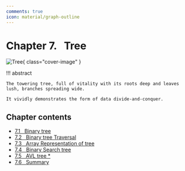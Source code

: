 ```yaml
---
comments: true
icon: material/graph-outline
---
```


# Chapter 7. &nbsp; Tree

![Tree](../assets/covers/chapter_tree.jpg){ class="cover-image" }

!!! abstract

    The towering tree, full of vitality with its roots deep and leaves lush, branches spreading wide.
    
    It vividly demonstrates the form of data divide-and-conquer.

## Chapter contents

- [7.1 &nbsp; Binary tree](binary_tree.md)
- [7.2 &nbsp; Binary tree Traversal](binary_tree_traversal.md)
- [7.3 &nbsp; Array Representation of tree](array_representation_of_tree.md)
- [7.4 &nbsp; Binary Search tree](binary_search_tree.md)
- [7.5 &nbsp; AVL tree *](avl_tree.md)
- [7.6 &nbsp; Summary](summary.md)
